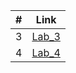 | # | Link    |
|:---:|---------|
|  3  | [Lab_3](https://github.com/yuriidiuk/YuriiDiuk1/tree/main/lab3)|
|  4  | [Lab_4](https://github.com/yuriidiuk/YuriiDiuk1/tree/main/lab4)|
